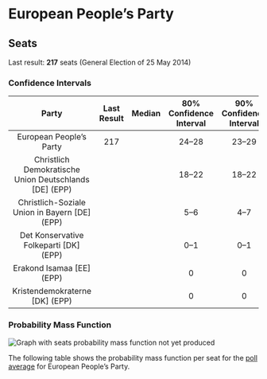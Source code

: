 # European People’s Party

## Seats

Last result: **217** seats (General Election of 25 May 2014)

### Confidence Intervals

| Party | Last Result | Median | 80% Confidence Interval | 90% Confidence Interval | 95% Confidence Interval | 99% Confidence Interval |
|:-----:|:-----------:|:------:|:-----------------------:|:-----------------------:|:-----------------------:|:-----------------------:|
| European People’s Party | 217 |  | 24–28 | 23–29 | 23–30 | 22–30 |
| Christlich Demokratische Union Deutschlands [DE] (EPP) | |  | 18–22 | 18–22 | 17–23 | 17–23 |
| Christlich-Soziale Union in Bayern [DE] (EPP) | |  | 5–6 | 4–7 | 4–7 | 4–7 |
| Det Konservative Folkeparti [DK] (EPP) | |  | 0–1 | 0–1 | 0–1 | 0–1 |
| Erakond Isamaa [EE] (EPP) | |  | 0 | 0 | 0 | 0 |
| Kristendemokraterne [DK] (EPP) | |  | 0 | 0 | 0 | 0 |

### Probability Mass Function

![Graph with seats probability mass function not yet produced](average-2019-07-31-seats-pmf-europeanpeople’sparty.png "Seats Probability Mass Function")

The following table shows the probability mass function per seat for the [poll average](average-2019-07-31.html) for European People’s Party.

